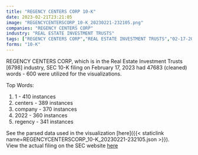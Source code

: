 ```yaml
---
title: "REGENCY CENTERS CORP 10-K"
date: 2023-02-21T23:21:05
image: "REGENCYCENTERSCORP_10-K_20230221-232105.png"
companies: "REGENCY CENTERS CORP"
industry: "REAL ESTATE INVESTMENT TRUSTS"
tags: ["REGENCY CENTERS CORP","REAL ESTATE INVESTMENT TRUSTS","02-17-2023","10-K"]
forms: "10-K"
---
```

REGENCY CENTERS CORP, which is in the Real Estate Investment Trusts [6798] industry, SEC 10-K filing on February 17, 2023 had 47683 (cleaned) words - 600 were utilized for the visualizations.

Top Words:
1. 1 - 410 instances
2. centers - 389 instances
3. company - 370 instances
4. 2022 - 360 instances
5. regency - 341 instances


See the parsed data used in the visualization [here]({{< staticlink name=REGENCYCENTERSCORP_10-K_20230221-232105.json >}}).  
View the actual filing on the SEC website [here](https://www.sec.gov/Archives/edgar/data/1066247/0000950170-23-003160.txt)